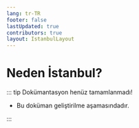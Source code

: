 ```yaml
---
lang: tr-TR
footer: false
lastUpdated: true
contributors: true
layout: IstanbulLayout
---
```


# Neden İstanbul?

::: tip Dokümantasyon henüz tamamlanmadı!

- Bu doküman geliştirilme aşamasındadır.

:::